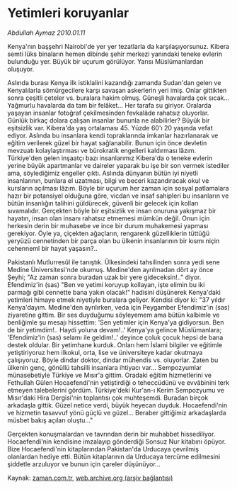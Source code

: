 # Yetimleri koruyanlar

*Abdullah Aymaz 2010.01.11*

<tr><td class="metin" colspan="2" style="padding-top: 20px; padding-left: 5px; ">Kenya'nın başşehri Nairobi'de yer yer tezatlarla da karşılaşıyorsunuz. Kibera semti lüks binaların hemen dibinde şehir merkezi yanındaki teneke evlerin bulunduğu yer. Büyük bir uçurum görülüyor. Yarısı Müslümanlardan oluşuyor.</td></tr><tr><td class="metin" colspan="2" style="padding-top: 20px; padding-left: 5px; "><p>Aslında burası Kenya ilk istiklalini kazandığı zamanda Sudan'dan gelen ve Kenyalılarla sömürgecilere karşı savaşan askerlerin yeri imiş. Onlar gittikten sonra çeşitli çeteler vs. buralara hakim olmuş. Güneşli havalarda çok sıcak... Yağmurlu havalarda da tam bir felâket... Her tarafa su giriyor. Oralarda yaşayan insanlar fotoğraf çekilmesinden fevkalâde rahatsız oluyorlar. Günlük birkaç dolara çalışan insanlar bununla ne alabilirler? Büyük bir eşitsizlik var. Kibera'da yaş ortalaması 45. Yüzde 60'ı 20 yaşında vefat ediyor. Aslında bu insanlara kendi topraklarında imkanlar hazırlanarak ve eğitim verilerek güzel bir hayat sağlanabilir. Bunun için önce devletin mevzuatı kolaylaştırması ve bürokratik engelleri kaldırması lâzım. Türkiye'den gelen inşaatçı bazı insanlarımız Kibera'da o teneke evlerin yerine büyük apartmanlar ve daireler yaparak bu işe bir son vermek istediler ama, söylediğimiz engeller çıktı. Aslında dünyanın bütün iyi niyetli insanlarının, bunlara el uzatması, bilgi ve beceri kazandıracak okul ve kursların açılması lâzım. Böyle bir uçurum her zaman için sosyal patlamalara hazır bir potansiyel olduğuna göre, vicdan ve insaf sahipleri bu insanların ve bütün insanlığın talihini güldürecek, güvenli bir gelecek için kolları sıvamalıdır. Gerçekten böyle bir eşitsizlik ve insan onuruna yakışmaz bir hayatın, insan olan insanı rahatsız etmemesi mümkün değil. Onun için herkesin derin bir muhasebe ve ince bir durum muhakemesi yapması gerekiyor. Öyle ya, çiçekten ağaçların, rengarenk güzelliklerin tüttüğü yeryüzü cennetinden bir parça olan bu ülkenin insanlarının bir kısmı niçin cehennemî bir hayat yaşasın?..
<p> Pakistanlı Mutîurresûl ile tanıştık. Ülkesindeki tahsilinden sonra yedi sene Medine Üniversitesi'nde okumuş. Medine'den ayrılmadan dört ay önce Şeyhi; "Az zaman sonra buradan uzak bir yere gideceksin!.." diyor. Efendimiz'in (sas) "Ben ve yetimi koruyup kollayan, işte elimin bu iki parmağı gibi cennette bana yakın olacak!" hadisini düşünerek Kenya'daki yetimleri himaye etmek niyetiyle buralara geliyor. Kendisi diyor ki: "37 yıldır Kenya'dayım. Medine'den ayrılırken, veda için Peygamber Efendimiz'in (sas) ziyaretine gittim. Bir ses duyduğumu söyleyemem ama bütün kalbimle ve benliğimle şu mesajı hissettim: 'Sen yetimler için Kenya'ya gidiyorsun. Ben de bir yetimdim!.. Haydi yoluna devam!..' Kenya'ya gelince Müslümanlara; 'Efendimiz'in (sas) selamı ile geldim!..' deyince çoluk çocuk hepsi de bana destek oldular. Bir yetimhane kurduk. Onları hem İslami bilgiler ve eğitimle yetiştiriyoruz hem ilkokul, orta, lise ve üniversiteye kadar okutmaya çalışıyoruz. Böyle dindar doktor, dindar mühendis vs. oluyorlar. Zaten bu ülkenin genç, gönüllü tahsilli insanlara ihtiyacı var... Sempozyumlar münasebetiyle Türkiye ve Mısır'a gittim. Oradaki eğitim hizmetlerini ve Fethullah Gülen Hocaefendi'nin yetiştirdiği o teheccüdünü ve evvâbinini terk etmeyen talebelerini gördüm. Türkiye'deki Kur'an-ı Kerim Sempozyumu ve Mısır'daki Hira Dergisi'nin toplantısı çok muhteşemdi. Buradan birçok arkadaşla gittik. Güzel netice verdi, büyük heyecan duyduk. Hocaefendi'nin ve hizmetin tasavvuf yönü güçlü ve güzel... Beraber gittiğimiz arkadaşlarda müsbet bakış açıları oluştu..."
<p> Gerçekten konuşmalardan ve tavrından derin bir muhabbet hissediliyor. Hocaefendi'nin kendisine imzalayıp gönderdiği Sonsuz Nur kitabını öpüyor. Bize Hocaefendi'nin kitaplarından Pakistan'da Urducaya çevrilmiş olanlardan hediye etti. Bütün kitaplarının da Urducaya tercüme edilmesini şiddetle arzuluyor ve bunun için çareler düşünüyor... <br/></p></p></p></td></tr>

Kaynak: [zaman.com.tr](http://zaman.com.tr/yazar.do?yazino=938567), [web.archive.org (arşiv bağlantısı)](http://web.archive.org/web/20100123100832/http://www.zaman.com.tr:80/yazar.do?yazino=938567)
